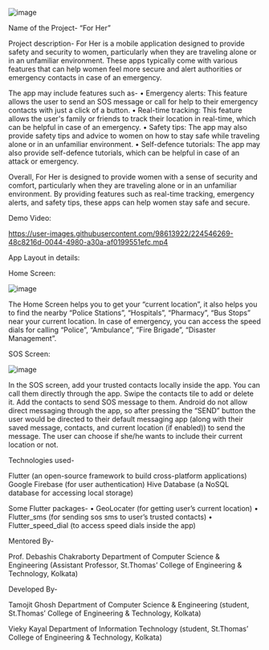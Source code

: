 ![image](https://user-images.githubusercontent.com/98613922/224545851-1309028d-21a7-4de5-ac2f-45fe0ac5c73e.png)

Name of the Project- “For Her”

Project description-
For Her is a mobile application designed to provide safety and security to women, particularly when they are traveling alone or in an unfamiliar environment. These apps typically come with various features that can help women feel more secure and alert authorities or emergency contacts in case of an emergency.

The app may include features such as-
•	Emergency alerts: This feature allows the user to send an SOS message or call for help to their emergency contacts with just a click of a button.
•	Real-time tracking: This feature allows the user's family or friends to track their location in real-time, which can be helpful in case of an emergency.
•	Safety tips: The app may also provide safety tips and advice to women on how to stay safe while traveling alone or in an unfamiliar environment.
•	Self-defence tutorials: The app may also provide self-defence tutorials, which can be helpful in case of an attack or emergency.

Overall, For Her is designed to provide women with a sense of security and comfort, particularly when they are traveling alone or in an unfamiliar environment. By providing features such as real-time tracking, emergency alerts, and safety tips, these apps can help women stay safe and secure.

Demo Video:



https://user-images.githubusercontent.com/98613922/224546269-48c8216d-0044-4980-a30a-af0199551efc.mp4




App Layout in details:


Home Screen:

![image](https://user-images.githubusercontent.com/98613922/224545889-a2702609-169c-41b3-bd6a-7381f5624922.png)


The Home Screen helps you to get your “current location”, it also helps you to find the nearby “Police Stations”, “Hospitals”, “Pharmacy”, “Bus Stops” near your current location.
In case of emergency, you can access the speed dials for calling “Police”, “Ambulance”, “Fire Brigade”, “Disaster Management”.


SOS Screen:
                                                                
![image](https://user-images.githubusercontent.com/98613922/224545910-6787d64b-e18b-4632-ab1c-9bb8f9afefa3.png)




In the SOS screen, add your trusted contacts locally inside the app. You can call them directly through the app.
Swipe the contacts tile to add or delete it. Add the contacts to send SOS message to them.
Android do not allow direct messaging through the app, so after pressing the “SEND” button the user would be directed to their default messaging app (along with their saved message, contacts, and current location (if enabled)) to send the message.
The user can choose if she/he wants to include their current location or not. 


Technologies used-

Flutter (an open-source framework to build cross-platform applications)
Google Firebase (for user authentication)
Hive Database (a NoSQL database for accessing local storage)

Some Flutter packages-
•	GeoLocater (for getting user’s current location)
•	Flutter_sms (for sending sos sms to user’s trusted contacts)
•	Flutter_speed_dial (to access speed dials inside the app)



Mentored By-

Prof. Debashis Chakraborty 
Department of Computer Science & Engineering
(Assistant Professor, St.Thomas’ College of Engineering & Technology, Kolkata)


Developed By-

Tamojit Ghosh 
Department of Computer Science & Engineering
(student, St.Thomas’ College of Engineering & Technology, Kolkata)

Vieky Kayal
Department of Information Technology
(student, St.Thomas’ College of Engineering & Technology, Kolkata)

